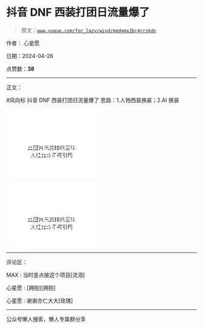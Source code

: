 # 抖音 DNF 西装打团日流量爆了

> 原文：[`www.yuque.com/for_lazy/wind/medgmx2br4rrskdn`](https://www.yuque.com/for_lazy/wind/medgmx2br4rrskdn)

作者： 心星愿

日期：2024-04-26

点赞数：**38**

* * *

正文：

#风向标 抖音 DNF 西装打团日流量爆了 思路：1.人物西装换装；2.AI 换装

![](img/7def59e95e7832131b36975165b7402c.png)

![](img/91f3ba8770475e8321239d8bcc343b57.png)

* * *

评论区：

MAX : 当时差点接这个项目[流泪]

心星愿 : [拥抱][拥抱]

心星愿 : 谢谢亦仁大大[玫瑰]

* * *

公众号懒人搜索，懒人专属群分享